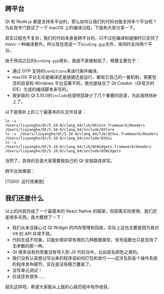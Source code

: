 ## 跨平台

Qt 和 Node.js 都是支持多平台的，那么如何让我们的代码也能支持多个平台呢？为此我专门尝试了一下 macOS 上的编译过程，下面和大家分享一下。

其实过程也不复杂，我们的代码本身是跨平台的，只不过在编译和链接时只支持了 msvc 一种编译套件。所以现在改造一下`binding.gyp`文件，来同时支持两个平台。

由于改动之后的`binding.gyp`很长，我就不直接粘贴了，精要主要在于：

* 通过 GYP 支持的`conditions`来进行条件编译。
* macOS 平台无论是编译还是链接还是运行，都有它自己的一套机制，需要包含的目录和 Windows 平台显著不同，我也是结合了 Qt Creator（Qt官方的IDE）生成的编译脚本来写的。
* 我安装的 Qt 5.10.0的`include`目录明显缺少了几个重要的目录，为此我特地补上了。

以下是我补上的三个最基本的头文件目录：

```shell
ln -s  /Users/liuyanghe/Qt/5.10.0/clang_64/lib/QtCore.framework/Headers /Users/liuyanghe/Qt/5.10.0/clang_64/include/QtCore
ln -s  /Users/liuyanghe/Qt/5.10.0/clang_64/lib/QtGui.framework/Headers /Users/liuyanghe/Qt/5.10.0/clang_64/include/QtGui
ln -s  /Users/liuyanghe/Qt/5.10.0/clang_64/lib/QtWidgets.framework/Headers /Users/liuyanghe/Qt/5.10.0/clang_64/include/QtWidgets
```

当然了，具体的目录大家需要按自己的 Qt 安装路径来写。

跨平台效果图：

[TODO: 运行效果图]

## 我们还差什么

以上的内容完成了一个最基本的 React Native 的框架，但距离实际使用，我们还差很多东西。我大概想了一下：

* 我们从来没操心过 Qt Widget 的内存管理和回收，实际上这也主要是因为我对 V8 的 API 非常不熟。
* 代码生成不完备，只能处理非常有限的几种数据类型，信号函数也只是支持了无参数的那一种。
* Qt 很多自有的常量没有导入到 JS 代码当中，比如具名颜色之类的。
* 我们没有认真想过写出来的程序该如何打包和发行——这涉及到各个操作系统的程序发布细节，实在是没有精力覆盖了。
* 没写单元测试！
* 应该还有很多……

就先这样吧，希望大家能从上面的心路历程中有所收获。
